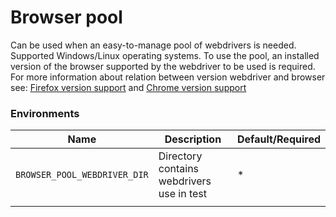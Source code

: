 # Browser pool

Can be used when an easy-to-manage pool of webdrivers is needed.
Supported Windows/Linux operating systems.
To use the pool, an installed version of the browser supported by the webdriver to be used is required.
For more information about relation between version webdriver and browser see:
[Firefox version support](https://github.com/mozilla/geckodriver/releases)
and
[Chrome version support](https://chromedriver.chromium.org/downloads)


### Environments

| Name                         | Description                               | Default/Required |
|------------------------------|-------------------------------------------|------------------|
| `BROWSER_POOL_WEBDRIVER_DIR` | Directory contains webdrivers use in test | *                |
|                              |                                           |                  |